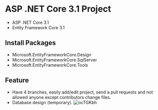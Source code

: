 # ASP .NET Core 3.1 Project
- ASP .NET Core 3.1
- Entity Framework Core 3.1
## Install Packages
- Microsoft.EntityFrameworkCore.Design
- Microsoft.EntityFrameworkCore.SqlServer
- Microsoft.EntityFrameworkCore.Tools
## Feature
- Have 4 branches, easily add/edit project, send a pull requests and not allowed anyone except contributors change files.
- Database design (temporary).
![ocTGKbh](https://user-images.githubusercontent.com/70925557/98498821-6e7d6c00-227a-11eb-9c84-647ea50a50ff.png)
